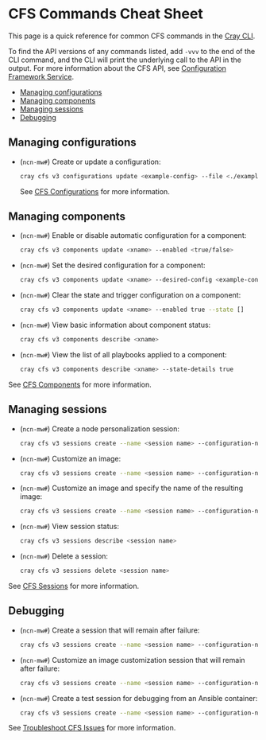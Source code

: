 # CFS Commands Cheat Sheet

This page is a quick reference for common CFS commands in the [Cray CLI](../../glossary.md#cray-cli-cray).

To find the API versions of any commands listed, add `-vvv` to the end of the CLI command, and the CLI will print the underlying call to the API in the output.
For more information about the CFS API, see [Configuration Framework Service](../../api/cfs.md).

* [Managing configurations](#managing-configurations)
* [Managing components](#managing-components)
* [Managing sessions](#managing-sessions)
* [Debugging](#debugging)

## Managing configurations

* (`ncn-mw#`) Create or update a configuration:

    ```bash
    cray cfs v3 configurations update <example-config> --file <./example-config.json>
    ```

  See [CFS Configurations](CFS_Configurations.md) for more information.

## Managing components

* (`ncn-mw#`) Enable or disable automatic configuration for a component:

    ```bash
    cray cfs v3 components update <xname> --enabled <true/false>
    ```

* (`ncn-mw#`) Set the desired configuration for a component:

    ```bash
    cray cfs v3 components update <xname> --desired-config <example-config>
    ```

* (`ncn-mw#`) Clear the state and trigger configuration on a component:

    ```bash
    cray cfs v3 components update <xname> --enabled true --state []
    ```

* (`ncn-mw#`) View basic information about component status:

    ```bash
    cray cfs v3 components describe <xname>
    ```

* (`ncn-mw#`) View the list of all playbooks applied to a component:

    ```bash
    cray cfs v3 components describe <xname> --state-details true
    ```

See [CFS Components](CFS_Components.md) for more information.

## Managing sessions

* (`ncn-mw#`) Create a node personalization session:

    ```bash
    cray cfs v3 sessions create --name <session name> --configuration-name <config name> --ansible-limit <xname1,xname2,...>
    ```

* (`ncn-mw#`) Customize an image:

    ```bash
    cray cfs v3 sessions create --name <session name> --configuration-name <config name> --target-definition image --target-group <group name, e.g. Compute> <source image id>
    ```

* (`ncn-mw#`) Customize an image and specify the name of the resulting image:

    ```bash
    cray cfs v3 sessions create --name <session name> --configuration-name <config name> --target-definition image --target-group <group name, e.g. Compute> <source image id> --target-image-map <source image id> <resulting image name>
    ```

* (`ncn-mw#`) View session status:

    ```bash
    cray cfs v3 sessions describe <session name>
    ```

* (`ncn-mw#`) Delete a session:

    ```bash
    cray cfs v3 sessions delete <session name>
    ```

See [CFS Sessions](CFS_Sessions.md) for more information.

## Debugging

* (`ncn-mw#`) Create a session that will remain after failure:

    ```bash
    cray cfs v3 sessions create --name <session name> --configuration-name <config name> --ansible-limit <xname1,xname2,...> --debug-on-failure true
    ```

* (`ncn-mw#`) Customize an image customization session that will remain after failure:

    ```bash
    cray cfs v3 sessions create --name <session name> --configuration-name <config name> --target-definition image --target-group <group name, e.g. Compute> <source image id> --debug-on-failure true
    ```

* (`ncn-mw#`) Create a test session for debugging from an Ansible container:

    ```bash
    cray cfs v3 sessions create --name <session name> --configuration-name debug_fail --debug-on-failure true
    ```

See [Troubleshoot CFS Issues](Troubleshoot_CFS_Issues.md) for more information.
